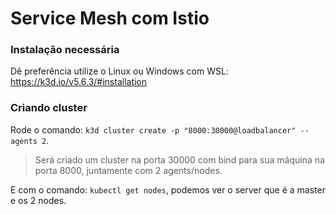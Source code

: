 # Service Mesh com Istio

### Instalação necessária

Dê preferência utilize o Linux ou Windows com WSL: 
https://k3d.io/v5.6.3/#installation

### Criando cluster

Rode o comando: `k3d cluster create -p "8000:30000@loadbalancer" --agents 2`.
> Será criado um cluster na porta 30000 com bind para sua máquina na porta 8000, juntamente com 2 agents/nodes.

E com o comando: `kubectl get nodes`, podemos ver o server que é a master e os 2 nodes.